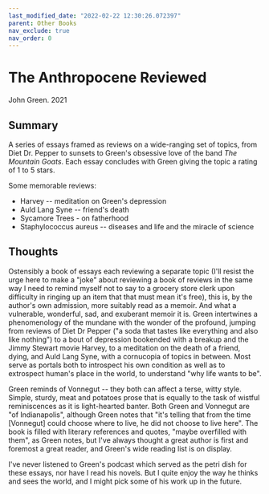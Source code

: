 ```yaml
---
last_modified_date: "2022-02-22 12:30:26.072397"
parent: Other Books
nav_exclude: true
nav_order: 0
---
```


# The Anthropocene Reviewed
John Green. 2021

## Summary
A series of essays framed as reviews on a wide-ranging set of topics, from Diet Dr. Pepper to sunsets to Green's obsessive love of the band _The Mountain Goats_. Each essay concludes with Green giving the topic a rating of 1 to 5 stars.

Some memorable reviews:
- Harvey -- meditation on Green's depression
- Auld Lang Syne -- friend's death
- Sycamore Trees - on fatherhood
- Staphylococcus aureus -- diseases and life and the miracle of science

## Thoughts
Ostensibly a book of essays each reviewing a separate topic (I'll resist the urge here to make a "joke" about reviewing a book of reviews in the same way I need to remind myself not to say to a grocery store clerk upon difficulty in ringing up an item that that must mean it's free), this is, by the author's own admission, more suitably read as a memoir. And what a vulnerable, wonderful, sad, and exuberant memoir it is. Green intertwines a phenomenology of the mundane with the wonder of the profound, jumping from reviews of Diet Dr Pepper ("a soda that tastes like everything and also like nothing") to a bout of depression bookended with a breakup and the Jimmy Stewart movie Harvey, to a meditation on the death of a friend, dying, and Auld Lang Syne, with a cornucopia of topics in between. Most serve as portals both to introspect his own condition as well as to extrospect human's place in the world, to understand "why life wants to be".

Green reminds of Vonnegut -- they both can affect a terse, witty style. Simple, sturdy, meat and potatoes prose that is equally to the task of wistful reminiscences as it is light-hearted banter. Both Green and Vonnegut are "of Indianapolis", although Green notes that "it's telling that from the time [Vonnegut] could choose where to live, he did not choose to live here". The book is filled with literary references and quotes, "maybe overfilled with them", as Green notes, but I've always thought a great author is first and foremost a great reader, and Green's wide reading list is on display.

I've never listened to Green's podcast which served as the petri dish for these essays, nor have I read his novels. But I quite enjoy the way he thinks and sees the world, and I might pick some of his work up in the future.